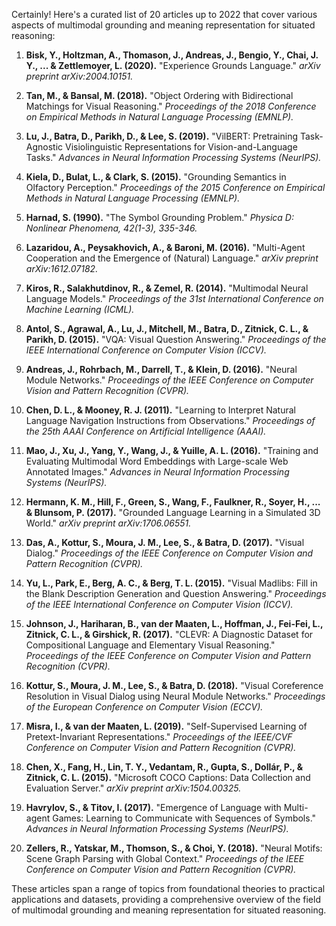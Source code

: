 Certainly! Here's a curated list of 20 articles up to 2022 that cover various aspects of multimodal grounding and meaning representation for situated reasoning:

1. **Bisk, Y., Holtzman, A., Thomason, J., Andreas, J., Bengio, Y., Chai, J. Y., ... & Zettlemoyer, L. (2020).** "Experience Grounds Language." *arXiv preprint arXiv:2004.10151.*

2. **Tan, M., & Bansal, M. (2018).** "Object Ordering with Bidirectional Matchings for Visual Reasoning." *Proceedings of the 2018 Conference on Empirical Methods in Natural Language Processing (EMNLP).*

3. **Lu, J., Batra, D., Parikh, D., & Lee, S. (2019).** "VilBERT: Pretraining Task-Agnostic Visiolinguistic Representations for Vision-and-Language Tasks." *Advances in Neural Information Processing Systems (NeurIPS).*

4. **Kiela, D., Bulat, L., & Clark, S. (2015).** "Grounding Semantics in Olfactory Perception." *Proceedings of the 2015 Conference on Empirical Methods in Natural Language Processing (EMNLP).*

5. **Harnad, S. (1990).** "The Symbol Grounding Problem." *Physica D: Nonlinear Phenomena, 42(1-3), 335-346.*

6. **Lazaridou, A., Peysakhovich, A., & Baroni, M. (2016).** "Multi-Agent Cooperation and the Emergence of (Natural) Language." *arXiv preprint arXiv:1612.07182.*

7. **Kiros, R., Salakhutdinov, R., & Zemel, R. (2014).** "Multimodal Neural Language Models." *Proceedings of the 31st International Conference on Machine Learning (ICML).*

8. **Antol, S., Agrawal, A., Lu, J., Mitchell, M., Batra, D., Zitnick, C. L., & Parikh, D. (2015).** "VQA: Visual Question Answering." *Proceedings of the IEEE International Conference on Computer Vision (ICCV).*

9. **Andreas, J., Rohrbach, M., Darrell, T., & Klein, D. (2016).** "Neural Module Networks." *Proceedings of the IEEE Conference on Computer Vision and Pattern Recognition (CVPR).*

10. **Chen, D. L., & Mooney, R. J. (2011).** "Learning to Interpret Natural Language Navigation Instructions from Observations." *Proceedings of the 25th AAAI Conference on Artificial Intelligence (AAAI).*

11. **Mao, J., Xu, J., Yang, Y., Wang, J., & Yuille, A. L. (2016).** "Training and Evaluating Multimodal Word Embeddings with Large-scale Web Annotated Images." *Advances in Neural Information Processing Systems (NeurIPS).*

12. **Hermann, K. M., Hill, F., Green, S., Wang, F., Faulkner, R., Soyer, H., ... & Blunsom, P. (2017).** "Grounded Language Learning in a Simulated 3D World." *arXiv preprint arXiv:1706.06551.*

13. **Das, A., Kottur, S., Moura, J. M., Lee, S., & Batra, D. (2017).** "Visual Dialog." *Proceedings of the IEEE Conference on Computer Vision and Pattern Recognition (CVPR).*

14. **Yu, L., Park, E., Berg, A. C., & Berg, T. L. (2015).** "Visual Madlibs: Fill in the Blank Description Generation and Question Answering." *Proceedings of the IEEE International Conference on Computer Vision (ICCV).*

15. **Johnson, J., Hariharan, B., van der Maaten, L., Hoffman, J., Fei-Fei, L., Zitnick, C. L., & Girshick, R. (2017).** "CLEVR: A Diagnostic Dataset for Compositional Language and Elementary Visual Reasoning." *Proceedings of the IEEE Conference on Computer Vision and Pattern Recognition (CVPR).*

16. **Kottur, S., Moura, J. M., Lee, S., & Batra, D. (2018).** "Visual Coreference Resolution in Visual Dialog using Neural Module Networks." *Proceedings of the European Conference on Computer Vision (ECCV).*

17. **Misra, I., & van der Maaten, L. (2019).** "Self-Supervised Learning of Pretext-Invariant Representations." *Proceedings of the IEEE/CVF Conference on Computer Vision and Pattern Recognition (CVPR).*

18. **Chen, X., Fang, H., Lin, T. Y., Vedantam, R., Gupta, S., Dollár, P., & Zitnick, C. L. (2015).** "Microsoft COCO Captions: Data Collection and Evaluation Server." *arXiv preprint arXiv:1504.00325.*

19. **Havrylov, S., & Titov, I. (2017).** "Emergence of Language with Multi-agent Games: Learning to Communicate with Sequences of Symbols." *Advances in Neural Information Processing Systems (NeurIPS).*

20. **Zellers, R., Yatskar, M., Thomson, S., & Choi, Y. (2018).** "Neural Motifs: Scene Graph Parsing with Global Context." *Proceedings of the IEEE Conference on Computer Vision and Pattern Recognition (CVPR).*

These articles span a range of topics from foundational theories to practical applications and datasets, providing a comprehensive overview of the field of multimodal grounding and meaning representation for situated reasoning.